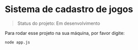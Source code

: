 <h1>Sistema de cadastro de jogos</h1>

> Status do projeto: Em desenvolvimento

Para rodar esse projeto na sua máquina, por favor digite: 

```
node app.js

```
